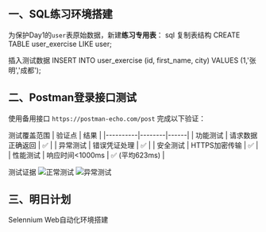 ## 一、SQL练习环境搭建
为保护Day1的`user`表原始数据，新建**练习专用表**：
sql
复制表结构
CREATE TABLE user_exercise LIKE user;

插入测试数据
INSERT INTO user_exercise (id, first_name, city) 
VALUES (1,'张明','成都');

## 二、Postman登录接口测试
使用备用接口 `https://postman-echo.com/post` 完成以下验证：

测试覆盖范围
           | 验证点 | 结果 |
|----------|--------|------|
| 功能测试 | 请求数据正确返回 | ✅ | 
| 异常测试 | 错误凭证处理 | ✅ |
| 安全测试 | HTTPS加密传输 | ✅ |
| 性能测试 | 响应时间<1000ms | ✅ (平均623ms) |

测试证据
![正常测试](../postman_collection/screenshots/normal_test_pass.png)
![异常测试](../postman_collection/screenshots/error_test_400.png)
## 三、明日计划
Selennium Web自动化环境搭建
